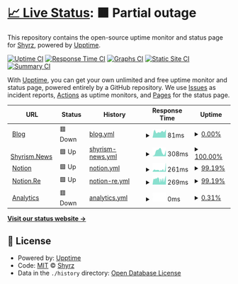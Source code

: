 # [📈 Live Status](https://status.shyrz.me): <!--live status--> **🟧 Partial outage**

This repository contains the open-source uptime monitor and status page for [Shyrz](https://shyrz.ch), powered by [Upptime](https://github.com/upptime/upptime).

[![Uptime CI](https://github.com/shyrz/status/workflows/Uptime%20CI/badge.svg)](https://github.com/shyrz/status/actions?query=workflow%3A%22Uptime+CI%22)
[![Response Time CI](https://github.com/shyrz/status/workflows/Response%20Time%20CI/badge.svg)](https://github.com/shyrz/status/actions?query=workflow%3A%22Response+Time+CI%22)
[![Graphs CI](https://github.com/shyrz/status/workflows/Graphs%20CI/badge.svg)](https://github.com/shyrz/status/actions?query=workflow%3A%22Graphs+CI%22)
[![Static Site CI](https://github.com/shyrz/status/workflows/Static%20Site%20CI/badge.svg)](https://github.com/shyrz/status/actions?query=workflow%3A%22Static+Site+CI%22)
[![Summary CI](https://github.com/shyrz/status/workflows/Summary%20CI/badge.svg)](https://github.com/shyrz/status/actions?query=workflow%3A%22Summary+CI%22)

With [Upptime](https://upptime.js.org), you can get your own unlimited and free uptime monitor and status page, powered entirely by a GitHub repository. We use [Issues](https://github.com/shyrz/status/issues) as incident reports, [Actions](https://github.com/shyrz/status/actions) as uptime monitors, and [Pages](https://status.shyrz.me) for the status page.

<!--start: status pages-->
<!-- This summary is generated by Upptime (https://github.com/upptime/upptime) -->
<!-- Do not edit this manually, your changes will be overwritten -->
<!-- prettier-ignore -->
| URL | Status | History | Response Time | Uptime |
| --- | ------ | ------- | ------------- | ------ |
| <img alt="" src="https://favicons.githubusercontent.com/shyrz.me" height="13"> [Blog](https://shyrz.me) | 🟥 Down | [blog.yml](https://github.com/shyrz/status/commits/HEAD/history/blog.yml) | <details><summary><img alt="Response time graph" src="./graphs/blog/response-time-week.png" height="20"> 81ms</summary><br><a href="https://status.shyrz.me/history/blog"><img alt="Response time 685" src="https://img.shields.io/endpoint?url=https%3A%2F%2Fraw.githubusercontent.com%2Fshyrz%2Fstatus%2FHEAD%2Fapi%2Fblog%2Fresponse-time.json"></a><br><a href="https://status.shyrz.me/history/blog"><img alt="24-hour response time 109" src="https://img.shields.io/endpoint?url=https%3A%2F%2Fraw.githubusercontent.com%2Fshyrz%2Fstatus%2FHEAD%2Fapi%2Fblog%2Fresponse-time-day.json"></a><br><a href="https://status.shyrz.me/history/blog"><img alt="7-day response time 81" src="https://img.shields.io/endpoint?url=https%3A%2F%2Fraw.githubusercontent.com%2Fshyrz%2Fstatus%2FHEAD%2Fapi%2Fblog%2Fresponse-time-week.json"></a><br><a href="https://status.shyrz.me/history/blog"><img alt="30-day response time 93" src="https://img.shields.io/endpoint?url=https%3A%2F%2Fraw.githubusercontent.com%2Fshyrz%2Fstatus%2FHEAD%2Fapi%2Fblog%2Fresponse-time-month.json"></a><br><a href="https://status.shyrz.me/history/blog"><img alt="1-year response time 685" src="https://img.shields.io/endpoint?url=https%3A%2F%2Fraw.githubusercontent.com%2Fshyrz%2Fstatus%2FHEAD%2Fapi%2Fblog%2Fresponse-time-year.json"></a></details> | <details><summary><a href="https://status.shyrz.me/history/blog">0.00%</a></summary><a href="https://status.shyrz.me/history/blog"><img alt="All-time uptime 26.75%" src="https://img.shields.io/endpoint?url=https%3A%2F%2Fraw.githubusercontent.com%2Fshyrz%2Fstatus%2FHEAD%2Fapi%2Fblog%2Fuptime.json"></a><br><a href="https://status.shyrz.me/history/blog"><img alt="24-hour uptime 0.00%" src="https://img.shields.io/endpoint?url=https%3A%2F%2Fraw.githubusercontent.com%2Fshyrz%2Fstatus%2FHEAD%2Fapi%2Fblog%2Fuptime-day.json"></a><br><a href="https://status.shyrz.me/history/blog"><img alt="7-day uptime 0.00%" src="https://img.shields.io/endpoint?url=https%3A%2F%2Fraw.githubusercontent.com%2Fshyrz%2Fstatus%2FHEAD%2Fapi%2Fblog%2Fuptime-week.json"></a><br><a href="https://status.shyrz.me/history/blog"><img alt="30-day uptime 0.00%" src="https://img.shields.io/endpoint?url=https%3A%2F%2Fraw.githubusercontent.com%2Fshyrz%2Fstatus%2FHEAD%2Fapi%2Fblog%2Fuptime-month.json"></a><br><a href="https://status.shyrz.me/history/blog"><img alt="1-year uptime 26.75%" src="https://img.shields.io/endpoint?url=https%3A%2F%2Fraw.githubusercontent.com%2Fshyrz%2Fstatus%2FHEAD%2Fapi%2Fblog%2Fuptime-year.json"></a></details>
| <img alt="" src="https://favicons.githubusercontent.com/shyrism.news" height="13"> [Shyrism.News](https://shyrism.news) | 🟩 Up | [shyrism-news.yml](https://github.com/shyrz/status/commits/HEAD/history/shyrism-news.yml) | <details><summary><img alt="Response time graph" src="./graphs/shyrism-news/response-time-week.png" height="20"> 308ms</summary><br><a href="https://status.shyrz.me/history/shyrism-news"><img alt="Response time 299" src="https://img.shields.io/endpoint?url=https%3A%2F%2Fraw.githubusercontent.com%2Fshyrz%2Fstatus%2FHEAD%2Fapi%2Fshyrism-news%2Fresponse-time.json"></a><br><a href="https://status.shyrz.me/history/shyrism-news"><img alt="24-hour response time 395" src="https://img.shields.io/endpoint?url=https%3A%2F%2Fraw.githubusercontent.com%2Fshyrz%2Fstatus%2FHEAD%2Fapi%2Fshyrism-news%2Fresponse-time-day.json"></a><br><a href="https://status.shyrz.me/history/shyrism-news"><img alt="7-day response time 308" src="https://img.shields.io/endpoint?url=https%3A%2F%2Fraw.githubusercontent.com%2Fshyrz%2Fstatus%2FHEAD%2Fapi%2Fshyrism-news%2Fresponse-time-week.json"></a><br><a href="https://status.shyrz.me/history/shyrism-news"><img alt="30-day response time 306" src="https://img.shields.io/endpoint?url=https%3A%2F%2Fraw.githubusercontent.com%2Fshyrz%2Fstatus%2FHEAD%2Fapi%2Fshyrism-news%2Fresponse-time-month.json"></a><br><a href="https://status.shyrz.me/history/shyrism-news"><img alt="1-year response time 299" src="https://img.shields.io/endpoint?url=https%3A%2F%2Fraw.githubusercontent.com%2Fshyrz%2Fstatus%2FHEAD%2Fapi%2Fshyrism-news%2Fresponse-time-year.json"></a></details> | <details><summary><a href="https://status.shyrz.me/history/shyrism-news">100.00%</a></summary><a href="https://status.shyrz.me/history/shyrism-news"><img alt="All-time uptime 99.43%" src="https://img.shields.io/endpoint?url=https%3A%2F%2Fraw.githubusercontent.com%2Fshyrz%2Fstatus%2FHEAD%2Fapi%2Fshyrism-news%2Fuptime.json"></a><br><a href="https://status.shyrz.me/history/shyrism-news"><img alt="24-hour uptime 100.00%" src="https://img.shields.io/endpoint?url=https%3A%2F%2Fraw.githubusercontent.com%2Fshyrz%2Fstatus%2FHEAD%2Fapi%2Fshyrism-news%2Fuptime-day.json"></a><br><a href="https://status.shyrz.me/history/shyrism-news"><img alt="7-day uptime 100.00%" src="https://img.shields.io/endpoint?url=https%3A%2F%2Fraw.githubusercontent.com%2Fshyrz%2Fstatus%2FHEAD%2Fapi%2Fshyrism-news%2Fuptime-week.json"></a><br><a href="https://status.shyrz.me/history/shyrism-news"><img alt="30-day uptime 100.00%" src="https://img.shields.io/endpoint?url=https%3A%2F%2Fraw.githubusercontent.com%2Fshyrz%2Fstatus%2FHEAD%2Fapi%2Fshyrism-news%2Fuptime-month.json"></a><br><a href="https://status.shyrz.me/history/shyrism-news"><img alt="1-year uptime 99.43%" src="https://img.shields.io/endpoint?url=https%3A%2F%2Fraw.githubusercontent.com%2Fshyrz%2Fstatus%2FHEAD%2Fapi%2Fshyrism-news%2Fuptime-year.json"></a></details>
| <img alt="" src="https://favicons.githubusercontent.com/shyrz.ch" height="13"> [Notion](https://shyrz.ch) | 🟩 Up | [notion.yml](https://github.com/shyrz/status/commits/HEAD/history/notion.yml) | <details><summary><img alt="Response time graph" src="./graphs/notion/response-time-week.png" height="20"> 261ms</summary><br><a href="https://status.shyrz.me/history/notion"><img alt="Response time 365" src="https://img.shields.io/endpoint?url=https%3A%2F%2Fraw.githubusercontent.com%2Fshyrz%2Fstatus%2FHEAD%2Fapi%2Fnotion%2Fresponse-time.json"></a><br><a href="https://status.shyrz.me/history/notion"><img alt="24-hour response time 273" src="https://img.shields.io/endpoint?url=https%3A%2F%2Fraw.githubusercontent.com%2Fshyrz%2Fstatus%2FHEAD%2Fapi%2Fnotion%2Fresponse-time-day.json"></a><br><a href="https://status.shyrz.me/history/notion"><img alt="7-day response time 261" src="https://img.shields.io/endpoint?url=https%3A%2F%2Fraw.githubusercontent.com%2Fshyrz%2Fstatus%2FHEAD%2Fapi%2Fnotion%2Fresponse-time-week.json"></a><br><a href="https://status.shyrz.me/history/notion"><img alt="30-day response time 702" src="https://img.shields.io/endpoint?url=https%3A%2F%2Fraw.githubusercontent.com%2Fshyrz%2Fstatus%2FHEAD%2Fapi%2Fnotion%2Fresponse-time-month.json"></a><br><a href="https://status.shyrz.me/history/notion"><img alt="1-year response time 365" src="https://img.shields.io/endpoint?url=https%3A%2F%2Fraw.githubusercontent.com%2Fshyrz%2Fstatus%2FHEAD%2Fapi%2Fnotion%2Fresponse-time-year.json"></a></details> | <details><summary><a href="https://status.shyrz.me/history/notion">99.19%</a></summary><a href="https://status.shyrz.me/history/notion"><img alt="All-time uptime 99.94%" src="https://img.shields.io/endpoint?url=https%3A%2F%2Fraw.githubusercontent.com%2Fshyrz%2Fstatus%2FHEAD%2Fapi%2Fnotion%2Fuptime.json"></a><br><a href="https://status.shyrz.me/history/notion"><img alt="24-hour uptime 97.29%" src="https://img.shields.io/endpoint?url=https%3A%2F%2Fraw.githubusercontent.com%2Fshyrz%2Fstatus%2FHEAD%2Fapi%2Fnotion%2Fuptime-day.json"></a><br><a href="https://status.shyrz.me/history/notion"><img alt="7-day uptime 99.19%" src="https://img.shields.io/endpoint?url=https%3A%2F%2Fraw.githubusercontent.com%2Fshyrz%2Fstatus%2FHEAD%2Fapi%2Fnotion%2Fuptime-week.json"></a><br><a href="https://status.shyrz.me/history/notion"><img alt="30-day uptime 99.81%" src="https://img.shields.io/endpoint?url=https%3A%2F%2Fraw.githubusercontent.com%2Fshyrz%2Fstatus%2FHEAD%2Fapi%2Fnotion%2Fuptime-month.json"></a><br><a href="https://status.shyrz.me/history/notion"><img alt="1-year uptime 99.94%" src="https://img.shields.io/endpoint?url=https%3A%2F%2Fraw.githubusercontent.com%2Fshyrz%2Fstatus%2FHEAD%2Fapi%2Fnotion%2Fuptime-year.json"></a></details>
| <img alt="" src="https://favicons.githubusercontent.com/notion.re" height="13"> [Notion.Re](https://notion.re) | 🟩 Up | [notion-re.yml](https://github.com/shyrz/status/commits/HEAD/history/notion-re.yml) | <details><summary><img alt="Response time graph" src="./graphs/notion-re/response-time-week.png" height="20"> 269ms</summary><br><a href="https://status.shyrz.me/history/notion-re"><img alt="Response time 322" src="https://img.shields.io/endpoint?url=https%3A%2F%2Fraw.githubusercontent.com%2Fshyrz%2Fstatus%2FHEAD%2Fapi%2Fnotion-re%2Fresponse-time.json"></a><br><a href="https://status.shyrz.me/history/notion-re"><img alt="24-hour response time 247" src="https://img.shields.io/endpoint?url=https%3A%2F%2Fraw.githubusercontent.com%2Fshyrz%2Fstatus%2FHEAD%2Fapi%2Fnotion-re%2Fresponse-time-day.json"></a><br><a href="https://status.shyrz.me/history/notion-re"><img alt="7-day response time 269" src="https://img.shields.io/endpoint?url=https%3A%2F%2Fraw.githubusercontent.com%2Fshyrz%2Fstatus%2FHEAD%2Fapi%2Fnotion-re%2Fresponse-time-week.json"></a><br><a href="https://status.shyrz.me/history/notion-re"><img alt="30-day response time 299" src="https://img.shields.io/endpoint?url=https%3A%2F%2Fraw.githubusercontent.com%2Fshyrz%2Fstatus%2FHEAD%2Fapi%2Fnotion-re%2Fresponse-time-month.json"></a><br><a href="https://status.shyrz.me/history/notion-re"><img alt="1-year response time 322" src="https://img.shields.io/endpoint?url=https%3A%2F%2Fraw.githubusercontent.com%2Fshyrz%2Fstatus%2FHEAD%2Fapi%2Fnotion-re%2Fresponse-time-year.json"></a></details> | <details><summary><a href="https://status.shyrz.me/history/notion-re">99.19%</a></summary><a href="https://status.shyrz.me/history/notion-re"><img alt="All-time uptime 99.92%" src="https://img.shields.io/endpoint?url=https%3A%2F%2Fraw.githubusercontent.com%2Fshyrz%2Fstatus%2FHEAD%2Fapi%2Fnotion-re%2Fuptime.json"></a><br><a href="https://status.shyrz.me/history/notion-re"><img alt="24-hour uptime 97.29%" src="https://img.shields.io/endpoint?url=https%3A%2F%2Fraw.githubusercontent.com%2Fshyrz%2Fstatus%2FHEAD%2Fapi%2Fnotion-re%2Fuptime-day.json"></a><br><a href="https://status.shyrz.me/history/notion-re"><img alt="7-day uptime 99.19%" src="https://img.shields.io/endpoint?url=https%3A%2F%2Fraw.githubusercontent.com%2Fshyrz%2Fstatus%2FHEAD%2Fapi%2Fnotion-re%2Fuptime-week.json"></a><br><a href="https://status.shyrz.me/history/notion-re"><img alt="30-day uptime 99.81%" src="https://img.shields.io/endpoint?url=https%3A%2F%2Fraw.githubusercontent.com%2Fshyrz%2Fstatus%2FHEAD%2Fapi%2Fnotion-re%2Fuptime-month.json"></a><br><a href="https://status.shyrz.me/history/notion-re"><img alt="1-year uptime 99.92%" src="https://img.shields.io/endpoint?url=https%3A%2F%2Fraw.githubusercontent.com%2Fshyrz%2Fstatus%2FHEAD%2Fapi%2Fnotion-re%2Fuptime-year.json"></a></details>
| <img alt="" src="https://favicons.githubusercontent.com/analytics.shyrz.me" height="13"> [Analytics](https://analytics.shyrz.me) | 🟥 Down | [analytics.yml](https://github.com/shyrz/status/commits/HEAD/history/analytics.yml) | <details><summary><img alt="Response time graph" src="./graphs/analytics/response-time-week.png" height="20"> 0ms</summary><br><a href="https://status.shyrz.me/history/analytics"><img alt="Response time 291" src="https://img.shields.io/endpoint?url=https%3A%2F%2Fraw.githubusercontent.com%2Fshyrz%2Fstatus%2FHEAD%2Fapi%2Fanalytics%2Fresponse-time.json"></a><br><a href="https://status.shyrz.me/history/analytics"><img alt="24-hour response time 0" src="https://img.shields.io/endpoint?url=https%3A%2F%2Fraw.githubusercontent.com%2Fshyrz%2Fstatus%2FHEAD%2Fapi%2Fanalytics%2Fresponse-time-day.json"></a><br><a href="https://status.shyrz.me/history/analytics"><img alt="7-day response time 0" src="https://img.shields.io/endpoint?url=https%3A%2F%2Fraw.githubusercontent.com%2Fshyrz%2Fstatus%2FHEAD%2Fapi%2Fanalytics%2Fresponse-time-week.json"></a><br><a href="https://status.shyrz.me/history/analytics"><img alt="30-day response time 308" src="https://img.shields.io/endpoint?url=https%3A%2F%2Fraw.githubusercontent.com%2Fshyrz%2Fstatus%2FHEAD%2Fapi%2Fanalytics%2Fresponse-time-month.json"></a><br><a href="https://status.shyrz.me/history/analytics"><img alt="1-year response time 291" src="https://img.shields.io/endpoint?url=https%3A%2F%2Fraw.githubusercontent.com%2Fshyrz%2Fstatus%2FHEAD%2Fapi%2Fanalytics%2Fresponse-time-year.json"></a></details> | <details><summary><a href="https://status.shyrz.me/history/analytics">0.31%</a></summary><a href="https://status.shyrz.me/history/analytics"><img alt="All-time uptime 97.27%" src="https://img.shields.io/endpoint?url=https%3A%2F%2Fraw.githubusercontent.com%2Fshyrz%2Fstatus%2FHEAD%2Fapi%2Fanalytics%2Fuptime.json"></a><br><a href="https://status.shyrz.me/history/analytics"><img alt="24-hour uptime 0.00%" src="https://img.shields.io/endpoint?url=https%3A%2F%2Fraw.githubusercontent.com%2Fshyrz%2Fstatus%2FHEAD%2Fapi%2Fanalytics%2Fuptime-day.json"></a><br><a href="https://status.shyrz.me/history/analytics"><img alt="7-day uptime 0.31%" src="https://img.shields.io/endpoint?url=https%3A%2F%2Fraw.githubusercontent.com%2Fshyrz%2Fstatus%2FHEAD%2Fapi%2Fanalytics%2Fuptime-week.json"></a><br><a href="https://status.shyrz.me/history/analytics"><img alt="30-day uptime 77.06%" src="https://img.shields.io/endpoint?url=https%3A%2F%2Fraw.githubusercontent.com%2Fshyrz%2Fstatus%2FHEAD%2Fapi%2Fanalytics%2Fuptime-month.json"></a><br><a href="https://status.shyrz.me/history/analytics"><img alt="1-year uptime 97.27%" src="https://img.shields.io/endpoint?url=https%3A%2F%2Fraw.githubusercontent.com%2Fshyrz%2Fstatus%2FHEAD%2Fapi%2Fanalytics%2Fuptime-year.json"></a></details>

<!--end: status pages-->

[**Visit our status website →**](https://status.shyrz.me)

## 📄 License

- Powered by: [Upptime](https://github.com/upptime/upptime)
- Code: [MIT](./LICENSE) © [Shyrz](https://shyrz.ch)
- Data in the `./history` directory: [Open Database License](https://opendatacommons.org/licenses/odbl/1-0/)
